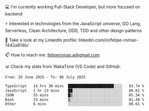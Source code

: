 💻 I'm currently working Full-Stack Developer, but more focused on backend

⚡ Interested in technologies from the JavaScript universe, GO Lang, Serverless, Clean Architecture, DDD, TDD and other design patterns

👥 Take a look at my LinkedIn profile: linkedin.com/in/felipe-romao-1442a814b/

📫 How to reach me: feliperomao.a@gmail.com

📊 Check my stats from WakaTime (VS Code) and GitHub:

<!--START_SECTION:waka-->

```txt
From: 29 June 2025 - To: 06 July 2025

TypeScript   14 hrs 30 mins  █████████████████████░░░░   83.74 %
JavaScript   1 hr 23 mins    ██░░░░░░░░░░░░░░░░░░░░░░░   08.01 %
JSON         55 mins         █▒░░░░░░░░░░░░░░░░░░░░░░░   05.34 %
Bash         15 mins         ▒░░░░░░░░░░░░░░░░░░░░░░░░   01.49 %
Other        6 mins          ░░░░░░░░░░░░░░░░░░░░░░░░░   00.61 %
```

<!--END_SECTION:waka-->
